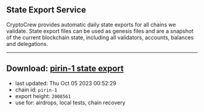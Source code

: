 ## State Export Service
CryptoCrew provides automatic daily state exports for all chains we validate. State export files can be used as genesis files and are a snapshot of the current blockchain state, including all validators, accounts, balances and delegations.

---
**Download: [pirin-1 state export](https://dl.ccvalidators.com/SERVICE/nolus/pirin-1_export_2008561.json)**
---

- last updated: Thu Oct 05 2023 00:52:29
- chain id: `pirin-1`
- export height: `2008561`
- use for: airdrops, local tests, chain recovery
